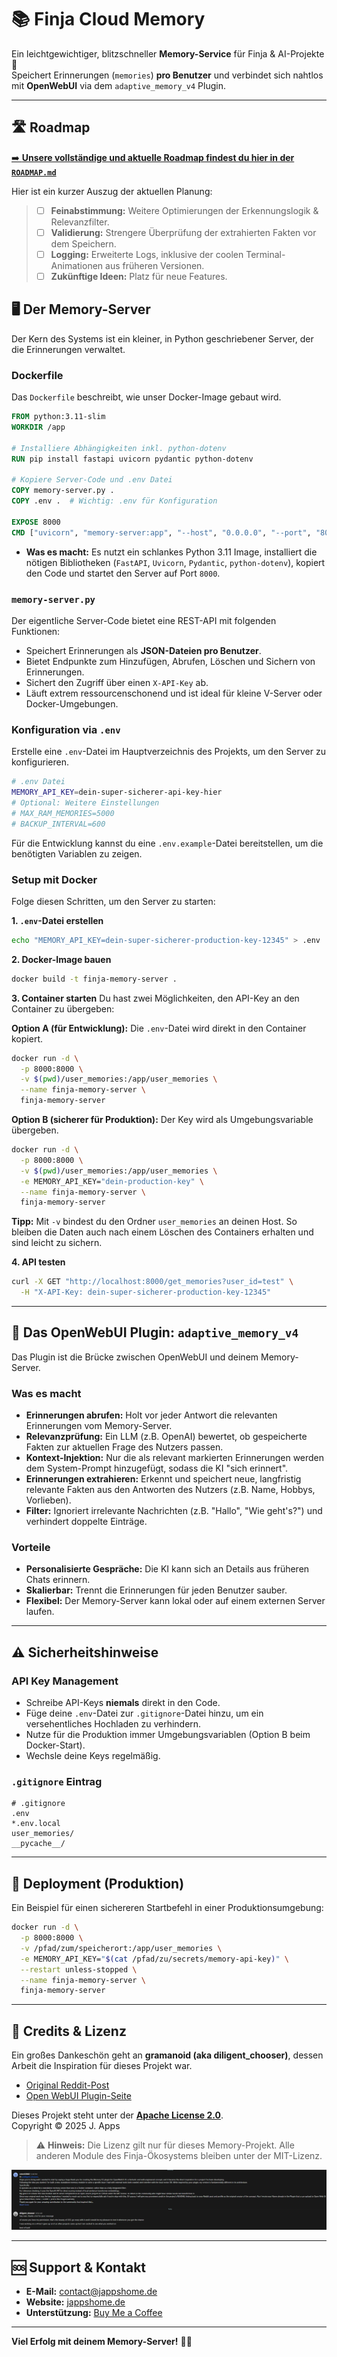 # 📚 Finja Cloud Memory

Ein leichtgewichtiger, blitzschneller **Memory-Service** für Finja & AI-Projekte 🚀  
Speichert Erinnerungen (`memories`) **pro Benutzer** und verbindet sich nahtlos mit **OpenWebUI** via dem `adaptive_memory_v4` Plugin.

---

## 🛣️ Roadmap

[➡️ **Unsere vollständige und aktuelle Roadmap findest du hier in der `ROADMAP.md`**](./ROADMAP.md)

Hier ist ein kurzer Auszug der aktuellen Planung:

> -   [ ] **Feinabstimmung:** Weitere Optimierungen der Erkennungslogik & Relevanzfilter.
> -   [ ] **Validierung:** Strengere Überprüfung der extrahierten Fakten vor dem Speichern.
> -   [ ] **Logging:** Erweiterte Logs, inklusive der coolen Terminal-Animationen aus früheren Versionen.
> -   [ ] **Zukünftige Ideen:** Platz für neue Features.


## 🖥️ Der Memory-Server

Der Kern des Systems ist ein kleiner, in Python geschriebener Server, der die Erinnerungen verwaltet.

### Dockerfile

Das `Dockerfile` beschreibt, wie unser Docker-Image gebaut wird.

```dockerfile
FROM python:3.11-slim
WORKDIR /app

# Installiere Abhängigkeiten inkl. python-dotenv
RUN pip install fastapi uvicorn pydantic python-dotenv

# Kopiere Server-Code und .env Datei
COPY memory-server.py .
COPY .env .  # Wichtig: .env für Konfiguration

EXPOSE 8000
CMD ["uvicorn", "memory-server:app", "--host", "0.0.0.0", "--port", "8000"]
```

-   **Was es macht:** Es nutzt ein schlankes Python 3.11 Image, installiert die nötigen Bibliotheken (`FastAPI`, `Uvicorn`, `Pydantic`, `python-dotenv`), kopiert den Code und startet den Server auf Port `8000`.

### `memory-server.py`

Der eigentliche Server-Code bietet eine REST-API mit folgenden Funktionen:

-   Speichert Erinnerungen als **JSON-Dateien pro Benutzer**.
-   Bietet Endpunkte zum Hinzufügen, Abrufen, Löschen und Sichern von Erinnerungen.
-   Sichert den Zugriff über einen `X-API-Key` ab.
-   Läuft extrem ressourcenschonend und ist ideal für kleine V-Server oder Docker-Umgebungen.

### Konfiguration via `.env`

Erstelle eine `.env`-Datei im Hauptverzeichnis des Projekts, um den Server zu konfigurieren.

```bash
# .env Datei
MEMORY_API_KEY=dein-super-sicherer-api-key-hier
# Optional: Weitere Einstellungen
# MAX_RAM_MEMORIES=5000
# BACKUP_INTERVAL=600
```
Für die Entwicklung kannst du eine `.env.example`-Datei bereitstellen, um die benötigten Variablen zu zeigen.

### Setup mit Docker

Folge diesen Schritten, um den Server zu starten:

**1. `.env`-Datei erstellen**
```bash
echo "MEMORY_API_KEY=dein-super-sicherer-production-key-12345" > .env
```

**2. Docker-Image bauen**
```bash
docker build -t finja-memory-server .
```

**3. Container starten**
Du hast zwei Möglichkeiten, den API-Key an den Container zu übergeben:

**Option A (für Entwicklung):** Die `.env`-Datei wird direkt in den Container kopiert.
```bash
docker run -d \
  -p 8000:8000 \
  -v $(pwd)/user_memories:/app/user_memories \
  --name finja-memory-server \
  finja-memory-server
```

**Option B (sicherer für Produktion):** Der Key wird als Umgebungsvariable übergeben.
```bash
docker run -d \
  -p 8000:8000 \
  -v $(pwd)/user_memories:/app/user_memories \
  -e MEMORY_API_KEY="dein-production-key" \
  --name finja-memory-server \
  finja-memory-server
```
**Tipp:** Mit `-v` bindest du den Ordner `user_memories` an deinen Host. So bleiben die Daten auch nach einem Löschen des Containers erhalten und sind leicht zu sichern.

**4. API testen**
```bash
curl -X GET "http://localhost:8000/get_memories?user_id=test" \
  -H "X-API-Key: dein-super-sicherer-production-key-12345"
```

---

## 🤖 Das OpenWebUI Plugin: `adaptive_memory_v4`

Das Plugin ist die Brücke zwischen OpenWebUI und deinem Memory-Server.

### Was es macht

-   **Erinnerungen abrufen:** Holt vor jeder Antwort die relevanten Erinnerungen vom Memory-Server.
-   **Relevanzprüfung:** Ein LLM (z.B. OpenAI) bewertet, ob gespeicherte Fakten zur aktuellen Frage des Nutzers passen.
-   **Kontext-Injektion:** Nur die als relevant markierten Erinnerungen werden dem System-Prompt hinzugefügt, sodass die KI "sich erinnert".
-   **Erinnerungen extrahieren:** Erkennt und speichert neue, langfristig relevante Fakten aus den Antworten des Nutzers (z.B. Name, Hobbys, Vorlieben).
-   **Filter:** Ignoriert irrelevante Nachrichten (z.B. "Hallo", "Wie geht's?") und verhindert doppelte Einträge.

### Vorteile

-   **Personalisierte Gespräche:** Die KI kann sich an Details aus früheren Chats erinnern.
-   **Skalierbar:** Trennt die Erinnerungen für jeden Benutzer sauber.
-   **Flexibel:** Der Memory-Server kann lokal oder auf einem externen Server laufen.

---

## ⚠️ Sicherheitshinweise

### API Key Management

-   Schreibe API-Keys **niemals** direkt in den Code.
-   Füge deine `.env`-Datei zur `.gitignore`-Datei hinzu, um ein versehentliches Hochladen zu verhindern.
-   Nutze für die Produktion immer Umgebungsvariablen (Option B beim Docker-Start).
-   Wechsle deine Keys regelmäßig.

### `.gitignore` Eintrag
```gitignore
# .gitignore
.env
*.env.local
user_memories/
__pycache__/
```

---

## 🚀 Deployment (Produktion)

Ein Beispiel für einen sichereren Startbefehl in einer Produktionsumgebung:

```bash
docker run -d \
  -p 8000:8000 \
  -v /pfad/zum/speicherort:/app/user_memories \
  -e MEMORY_API_KEY="$(cat /pfad/zu/secrets/memory-api-key)" \
  --restart unless-stopped \
  --name finja-memory-server \
  finja-memory-server
```

---

## 💖 Credits & Lizenz

Ein großes Dankeschön geht an **gramanoid (aka diligent_chooser)**, dessen Arbeit die Inspiration für dieses Projekt war.

-   [Original Reddit-Post](https://www.reddit.com/r/OpenWebUI/comments/1kd0s49/adaptive_memory_v30_openwebui_plugin/)
-   [Open WebUI Plugin-Seite](https://openwebui.com/f/alexgrama7/adaptive_memory_v2)

Dieses Projekt steht unter der **[Apache License 2.0](./LICENSE)**.  
Copyright © 2025 J. Apps

> ⚠️ **Hinweis:** Die Lizenz gilt nur für dieses Memory-Projekt. Alle anderen Module des Finja-Ökosystems bleiben unter der MIT-Lizenz.

![Berechtigungs-Screenshot](https://github.com/JohnV2002/Finja-AI-Ecosystem/blob/main/assets/Screenshot2025-09-12.png)

---

## 🆘 Support & Kontakt

-   **E-Mail:** contact@jappshome.de
-   **Website:** [jappshome.de](https://jappshome.de)
-   **Unterstützung:** [Buy Me a Coffee](https://buymeacoffee.com/J.Apps)

---

**Viel Erfolg mit deinem Memory-Server!** 🚀✨